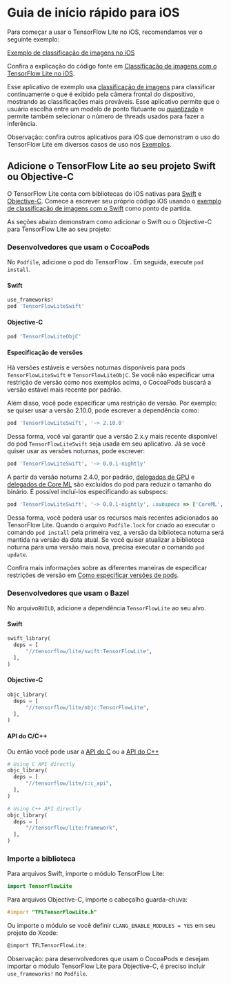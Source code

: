 # Guia de início rápido para iOS

Para começar a usar o TensorFlow Lite no iOS, recomendamos ver o seguinte exemplo:

<a class="button button-primary" href="https://github.com/tensorflow/examples/tree/master/lite/examples/image_classification/ios">Exemplo de classificação de imagens no iOS</a>

Confira a explicação do código fonte em [Classificação de imagens com o TensorFlow Lite no iOS](https://github.com/tensorflow/examples/blob/master/lite/examples/image_classification/ios/README.md).

Esse aplicativo de exemplo usa [classificação de imagens](https://www.tensorflow.org/lite/examples/image_classification/overview) para classificar continuamente o que é exibido pela câmera frontal do dispositivo, mostrando as classificações mais prováveis. Esse aplicativo permite que o usuário escolha entre um modelo de ponto flutuante ou [quantizado](https://www.tensorflow.org/lite/performance/post_training_quantization) e permite também selecionar o número de threads usados para fazer a inferência.

Observação: confira outros aplicativos para iOS que demonstram o uso do TensorFlow Lite em diversos casos de uso nos [Exemplos](https://www.tensorflow.org/lite/examples).

## Adicione o TensorFlow Lite ao seu projeto Swift ou Objective-C

O TensorFlow Lite conta com bibliotecas do iOS nativas para [Swift](https://github.com/tensorflow/tensorflow/tree/master/tensorflow/lite/swift) e [Objective-C](https://github.com/tensorflow/tensorflow/tree/master/tensorflow/lite/objc). Comece a escrever seu próprio código iOS usando o [exemplo de classificação de imagens com o Swift](https://github.com/tensorflow/examples/tree/master/lite/examples/image_classification/ios) como ponto de partida.

As seções abaixo demonstram como adicionar o Swift ou o Objective-C para TensorFlow Lite ao seu projeto:

### Desenvolvedores que usam o CocoaPods

No `Podfile`, adicione o pod do TensorFlow . Em seguida, execute `pod install`.

#### Swift

```ruby
use_frameworks!
pod 'TensorFlowLiteSwift'
```

#### Objective-C

```ruby
pod 'TensorFlowLiteObjC'
```

#### Especificação de versões

Há versões estáveis e versões noturnas disponíveis para pods `TensorFlowLiteSwift` e `TensorFlowLiteObjC`. Se você não especificar uma restrição de versão como nos exemplos acima, o CocoaPods buscará a versão estável mais recente por padrão.

Além disso, você pode especificar uma restrição de versão. Por exemplo: se quiser usar a versão 2.10.0, pode escrever a dependência como:

```ruby
pod 'TensorFlowLiteSwift', '~> 2.10.0'
```

Dessa forma, você vai garantir que a versão 2.x.y mais recente disponível do pod `TensorFlowLiteSwift` seja usada em seu aplicativo. Já se você quiser usar as versões noturnas, pode escrever:

```ruby
pod 'TensorFlowLiteSwift', '~> 0.0.1-nightly'
```

A partir da versão noturna 2.4.0, por padrão, [delegados de GPU](https://www.tensorflow.org/lite/performance/gpu) e [delegados de Core ML](https://www.tensorflow.org/lite/performance/coreml_delegate) são excluídos do pod para reduzir o tamanho do binário. É possível incluí-los especificando as subspecs:

```ruby
pod 'TensorFlowLiteSwift', '~> 0.0.1-nightly', :subspecs => ['CoreML', 'Metal']
```

Dessa forma, você poderá usar os recursos mais recentes adicionados ao TensorFlow Lite. Quando o arquivo `Podfile.lock` for criado ao executar o comando `pod install` pela primeira vez, a versão da biblioteca noturna será mantida na versão da data atual. Se você quiser atualizar a biblioteca noturna para uma versão mais nova, precisa executar o comando `pod update`.

Confira mais informações sobre as diferentes maneiras de especificar restrições de versão em [Como especificar versões de pods](https://guides.cocoapods.org/using/the-podfile.html#specifying-pod-versions).

### Desenvolvedores que usam o Bazel

No arquivo`BUILD`, adicione a dependência `TensorFlowLite` ao seu alvo.

#### Swift

```python
swift_library(
  deps = [
      "//tensorflow/lite/swift:TensorFlowLite",
  ],
)
```

#### Objective-C

```python
objc_library(
  deps = [
      "//tensorflow/lite/objc:TensorFlowLite",
  ],
)
```

#### API do C/C++

Ou então você pode usar a [API do C](https://www.tensorflow.org/code/tensorflow/lite/c/c_api.h) ou a [API do C++](https://tensorflow.org/lite/api_docs/cc)

```python
# Using C API directly
objc_library(
  deps = [
      "//tensorflow/lite/c:c_api",
  ],
)

# Using C++ API directly
objc_library(
  deps = [
      "//tensorflow/lite:framework",
  ],
)
```

### Importe a biblioteca

Para arquivos Swift, importe o módulo TensorFlow Lite:

```swift
import TensorFlowLite
```

Para arquivos Objective-C, importe o cabeçalho guarda-chuva:

```objectivec
#import "TFLTensorFlowLite.h"
```

Ou importe o módulo se você definir `CLANG_ENABLE_MODULES = YES` em seu projeto do Xcode:

```objectivec
@import TFLTensorFlowLite;
```

Observação: para desenvolvedores que usam o CocoaPods e desejam importar o módulo TensorFlow Lite para Objective-C, é preciso incluir `use_frameworks!` no `Podfile`.
